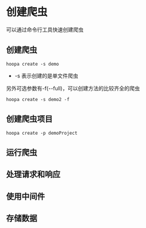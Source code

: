 # 创建爬虫
可以通过命令行工具快速创建爬虫

## 创建爬虫
```shell
hoopa create -s demo
```
* -s 表示创建的是单文件爬虫

另外可选参数有-f(--full)，可以创建方法的比较齐全的爬虫
```shell
hoopa create -s demo2 -f
```

## 创建爬虫项目
```shell
hoopa create -p demoProject
```

## 运行爬虫

## 处理请求和响应

## 使用中间件

## 存储数据


